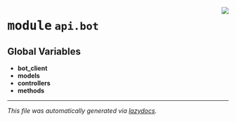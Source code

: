 <!-- markdownlint-disable -->

<a href="https://github.com/switchcollab/Switch-Bots-Python-Library/tree/main/src/switch/api/bot/__init__.py#L0"><img align="right" src="https://img.shields.io/badge/-source-cccccc?style=flat-square"/></a>

# <kbd>module</kbd> `api.bot`




**Global Variables**
---------------
- **bot_client**
- **models**
- **controllers**
- **methods**




---

_This file was automatically generated via [lazydocs](https://github.com/ml-tooling/lazydocs)._
